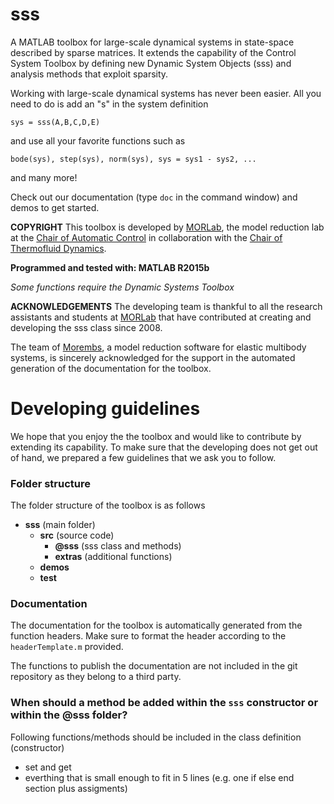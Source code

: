 # sss
A MATLAB toolbox for large-scale dynamical systems in state-space described by sparse matrices. It extends the capability of the Control System Toolbox by defining new Dynamic System Objects (sss) and analysis methods that exploit sparsity.

Working with large-scale dynamical systems has never been easier. All you need to do is add an "s" in the system definition

``sys = sss(A,B,C,D,E)``

and use all your favorite functions such as

``bode(sys),
step(sys),
norm(sys),
sys = sys1 - sys2,
...``

and many more!

Check out our documentation (type ``doc`` in the command window) and demos to get started.

**COPYRIGHT**
This toolbox is developed by [MORLab](http://www.rt.mw.tum.de/en/research/fields-of-research/model-order-reduction/), the model reduction lab at the [Chair of Automatic Control](www.rt.mw.tum.de/en) in collaboration with the [Chair of Thermofluid Dynamics](http://www.tfd.mw.tum.de/index.php?id=5&L=1).

**Programmed and tested with: MATLAB R2015b**

*Some functions require the Dynamic Systems Toolbox*

**ACKNOWLEDGEMENTS**
The developing team is thankful to all the research assistants and students at [MORLab](http://www.rt.mw.tum.de/en/research/fields-of-research/model-order-reduction/) that have contributed at creating and developing the sss class since 2008.

The team of [Morembs](http://www.itm.uni-stuttgart.de/research/model_reduction/MOREMBS_en.php), a model reduction software for elastic multibody systems, is sincerely acknowledged for the support in the automated generation of the documentation for the toolbox.

# Developing guidelines
We hope that you enjoy the the toolbox and would like to contribute by extending its capability.
To make sure that the developing does not get out of hand, we prepared a few guidelines that we ask you to follow.


### Folder structure
The folder structure of the toolbox is as follows
- **sss** (main folder)
	- **src** (source code)
		- **@sss** (sss class and methods)
		- **extras** (additional functions)
	- **demos**
	- **test**

### Documentation
The documentation for the toolbox is automatically generated from the function headers. Make sure to format the header according to the ``headerTemplate.m`` provided.

The functions to publish the documentation are not included in the git repository as they belong to a third party.

### When should a method be added within the ``sss`` constructor or within the @sss folder?

Following functions/methods should be included in the class definition (constructor)
- set and get
- everthing that is small enough to fit in 5 lines (e.g. one if else end section plus assigments)
